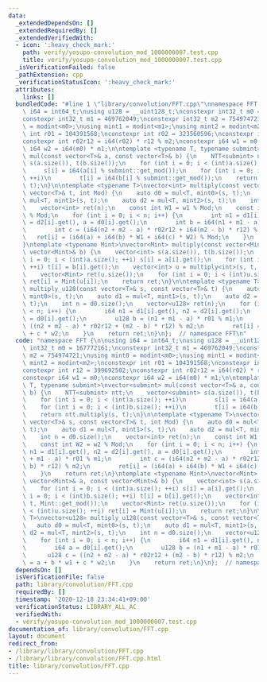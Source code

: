 ```yaml
---
data:
  _extendedDependsOn: []
  _extendedRequiredBy: []
  _extendedVerifiedWith:
  - icon: ':heavy_check_mark:'
    path: verify/yosupo-convolution_mod_1000000007.test.cpp
    title: verify/yosupo-convolution_mod_1000000007.test.cpp
  _isVerificationFailed: false
  _pathExtension: cpp
  _verificationStatusIcon: ':heavy_check_mark:'
  attributes:
    links: []
  bundledCode: "#line 1 \"library/convolution/FFT.cpp\"\nnamespace FFT {\n\nusing\
    \ i64 = int64_t;\nusing u128 = __uint128_t;\nconstexpr int32_t m0 = 167772161;\n\
    constexpr int32_t m1 = 469762049;\nconstexpr int32_t m2 = 754974721;\nusing mint0\
    \ = modint<m0>;\nusing mint1 = modint<m1>;\nusing mint2 = modint<m2>;\nconstexpr\
    \ int r01 = 104391568;\nconstexpr int r02 = 323560596;\nconstexpr int r12 = 399692502;\n\
    constexpr int r02r12 = i64(r02) * r12 % m2;\nconstexpr i64 w1 = m0;\nconstexpr\
    \ i64 w2 = i64(m0) * m1;\n\ntemplate <typename T, typename submint>\nvector<submint>\
    \ mul(const vector<T>& a, const vector<T>& b) {\n    NTT<submint> ntt;\n    vector<submint>\
    \ s(a.size()), t(b.size());\n    for (int i = 0; i < (int)a.size(); ++i)\n   \
    \     s[i] = i64(a[i] % submint::get_mod());\n    for (int i = 0; i < (int)b.size();\
    \ ++i)\n        t[i] = i64(b[i] % submint::get_mod());\n    return ntt.multiply(s,\
    \ t);\n}\n\ntemplate <typename T>\nvector<int> multiply(const vector<T>& s, const\
    \ vector<T>& t, int Mod) {\n    auto d0 = mul<T, mint0>(s, t);\n    auto d1 =\
    \ mul<T, mint1>(s, t);\n    auto d2 = mul<T, mint2>(s, t);\n    int n = d0.size();\n\
    \    vector<int> ret(n);\n    const int W1 = w1 % Mod;\n    const int W2 = w2\
    \ % Mod;\n    for (int i = 0; i < n; i++) {\n        int n1 = d1[i].get(), n2\
    \ = d2[i].get(), a = d0[i].get();\n        int b = i64(n1 + m1 - a) * r01 % m1;\n\
    \        int c = (i64(n2 + m2 - a) * r02r12 + i64(m2 - b) * r12) % m2;\n     \
    \   ret[i] = (i64(a) + i64(b) * W1 + i64(c) * W2) % Mod;\n    }\n    return ret;\n\
    }\ntemplate <typename Mint>\nvector<Mint> multiply(const vector<Mint>& a, const\
    \ vector<Mint>& b) {\n    vector<int> s(a.size()), t(b.size());\n    for (int\
    \ i = 0; i < (int)a.size(); ++i) s[i] = a[i].get();\n    for (int i = 0; i < (int)b.size();\
    \ ++i) t[i] = b[i].get();\n    vector<int> u = multiply<int>(s, t, Mint::get_mod());\n\
    \    vector<Mint> ret(u.size());\n    for (int i = 0; i < (int)u.size(); ++i)\
    \ ret[i] = Mint(u[i]);\n    return ret;\n}\n\ntemplate <typename T>\nvector<u128>\
    \ multiply_u128(const vector<T>& s, const vector<T>& t) {\n    auto d0 = mul<T,\
    \ mint0>(s, t);\n    auto d1 = mul<T, mint1>(s, t);\n    auto d2 = mul<T, mint2>(s,\
    \ t);\n    int n = d0.size();\n    vector<u128> ret(n);\n    for (int i = 0; i\
    \ < n; i++) {\n        i64 n1 = d1[i].get(), n2 = d2[i].get();\n        i64 a\
    \ = d0[i].get();\n        u128 b = (n1 + m1 - a) * r01 % m1;\n        u128 c =\
    \ ((n2 + m2 - a) * r02r12 + (m2 - b) * r12) % m2;\n        ret[i] = a + b * w1\
    \ + c * w2;\n    }\n    return ret;\n}\n};  // namespace FFT\n"
  code: "namespace FFT {\n\nusing i64 = int64_t;\nusing u128 = __uint128_t;\nconstexpr\
    \ int32_t m0 = 167772161;\nconstexpr int32_t m1 = 469762049;\nconstexpr int32_t\
    \ m2 = 754974721;\nusing mint0 = modint<m0>;\nusing mint1 = modint<m1>;\nusing\
    \ mint2 = modint<m2>;\nconstexpr int r01 = 104391568;\nconstexpr int r02 = 323560596;\n\
    constexpr int r12 = 399692502;\nconstexpr int r02r12 = i64(r02) * r12 % m2;\n\
    constexpr i64 w1 = m0;\nconstexpr i64 w2 = i64(m0) * m1;\n\ntemplate <typename\
    \ T, typename submint>\nvector<submint> mul(const vector<T>& a, const vector<T>&\
    \ b) {\n    NTT<submint> ntt;\n    vector<submint> s(a.size()), t(b.size());\n\
    \    for (int i = 0; i < (int)a.size(); ++i)\n        s[i] = i64(a[i] % submint::get_mod());\n\
    \    for (int i = 0; i < (int)b.size(); ++i)\n        t[i] = i64(b[i] % submint::get_mod());\n\
    \    return ntt.multiply(s, t);\n}\n\ntemplate <typename T>\nvector<int> multiply(const\
    \ vector<T>& s, const vector<T>& t, int Mod) {\n    auto d0 = mul<T, mint0>(s,\
    \ t);\n    auto d1 = mul<T, mint1>(s, t);\n    auto d2 = mul<T, mint2>(s, t);\n\
    \    int n = d0.size();\n    vector<int> ret(n);\n    const int W1 = w1 % Mod;\n\
    \    const int W2 = w2 % Mod;\n    for (int i = 0; i < n; i++) {\n        int\
    \ n1 = d1[i].get(), n2 = d2[i].get(), a = d0[i].get();\n        int b = i64(n1\
    \ + m1 - a) * r01 % m1;\n        int c = (i64(n2 + m2 - a) * r02r12 + i64(m2 -\
    \ b) * r12) % m2;\n        ret[i] = (i64(a) + i64(b) * W1 + i64(c) * W2) % Mod;\n\
    \    }\n    return ret;\n}\ntemplate <typename Mint>\nvector<Mint> multiply(const\
    \ vector<Mint>& a, const vector<Mint>& b) {\n    vector<int> s(a.size()), t(b.size());\n\
    \    for (int i = 0; i < (int)a.size(); ++i) s[i] = a[i].get();\n    for (int\
    \ i = 0; i < (int)b.size(); ++i) t[i] = b[i].get();\n    vector<int> u = multiply<int>(s,\
    \ t, Mint::get_mod());\n    vector<Mint> ret(u.size());\n    for (int i = 0; i\
    \ < (int)u.size(); ++i) ret[i] = Mint(u[i]);\n    return ret;\n}\n\ntemplate <typename\
    \ T>\nvector<u128> multiply_u128(const vector<T>& s, const vector<T>& t) {\n \
    \   auto d0 = mul<T, mint0>(s, t);\n    auto d1 = mul<T, mint1>(s, t);\n    auto\
    \ d2 = mul<T, mint2>(s, t);\n    int n = d0.size();\n    vector<u128> ret(n);\n\
    \    for (int i = 0; i < n; i++) {\n        i64 n1 = d1[i].get(), n2 = d2[i].get();\n\
    \        i64 a = d0[i].get();\n        u128 b = (n1 + m1 - a) * r01 % m1;\n  \
    \      u128 c = ((n2 + m2 - a) * r02r12 + (m2 - b) * r12) % m2;\n        ret[i]\
    \ = a + b * w1 + c * w2;\n    }\n    return ret;\n}\n};  // namespace FFT\n"
  dependsOn: []
  isVerificationFile: false
  path: library/convolution/FFT.cpp
  requiredBy: []
  timestamp: '2020-12-18 23:34:41+09:00'
  verificationStatus: LIBRARY_ALL_AC
  verifiedWith:
  - verify/yosupo-convolution_mod_1000000007.test.cpp
documentation_of: library/convolution/FFT.cpp
layout: document
redirect_from:
- /library/library/convolution/FFT.cpp
- /library/library/convolution/FFT.cpp.html
title: library/convolution/FFT.cpp
---
```

